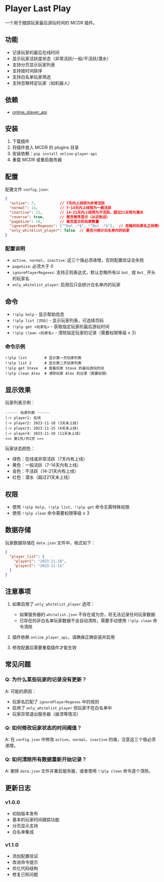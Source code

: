# Player Last Play

一个用于跟踪玩家最后游玩时间的 MCDR 插件。

## 功能

- 记录玩家的最后在线时间
- 显示玩家活跃度状态（非常活跃/一般/不活跃/潜水）
- 支持分页显示玩家列表
- 支持按时间排序
- 支持白名单玩家筛选
- 支持忽略特定玩家（如机器人）

## 依赖

- [online_player_api](https://github.com/MCDReforged/OnlinePlayerAPI)

## 安装

1. 下载插件
2. 将插件放入 MCDR 的 plugins 目录
3. 安装依赖：`pip install online-player-api`
4. 重载 MCDR 或重启服务器

## 配置

配置文件 `config.json`:

```json
{
  "active": 7,           // 7天内上线视为非常活跃
  "normal": 14,          // 7-14天内上线视为一般活跃
  "inactive": 21,        // 14-21天内上线视为不活跃，超过21天视为潜水
  "reverse": true,       // 是否倒序显示（从近到远）
  "pageSize": 10,        // 每页显示的玩家数量
  "ignorePlayerRegexes": ["^bot_.*$", "^Bot_.*$"],  // 忽略的玩家名正则表达式
  "only_whitelist_player": false  // 是否只统计白名单内的玩家
}
```

### 配置说明

- `active`、`normal`、`inactive`: 这三个值必须递增，否则配置验证会失败
- `pageSize`: 必须大于 0
- `ignorePlayerRegexes`: 支持正则表达式，默认忽略所有以 `bot_` 或 `Bot_` 开头的玩家名
- `only_whitelist_player`: 启用后只会统计白名单内的玩家

## 命令

- `!!plp help` - 显示帮助信息
- `!!plp list [页码]` - 显示玩家列表，可选择页码
- `!!plp get <玩家名>` - 获取指定玩家的最后游玩时间
- `!!plp clean <玩家名>` - 清除指定玩家的记录（需要权限等级 ≥ 3）

### 命令示例

```
!!plp list        # 显示第一页玩家列表
!!plp list 2      # 显示第二页玩家列表
!!plp get Steve   # 查看玩家 Steve 的最后游玩时间
!!plp clean Alex  # 清除玩家 Alex 的记录（需要权限）
```

## 显示效果

玩家列表示例：
```
------ 玩家列表 ------
|-> player1: 在线
|-> player2: 2023-11-18 (3天未上线)
|-> player3: 2023-11-15 (6天未上线)
|-> player4: 2023-11-10 (11天未上线)
<<< 第1页/共2页 >>>
```

玩家状态颜色：
- 绿色：在线或非常活跃（7天内有上线）
- 黄色：一般活跃（7-14天内有上线）
- 金色：不活跃（14-21天内有上线）
- 红色：潜水（超过21天未上线）

## 权限

- 使用 `!!plp help`、`!!plp list`、`!!plp get` 命令无需特殊权限
- 使用 `!!plp clean` 命令需要权限等级 ≥ 3

## 数据存储

玩家数据存储在 `data.json` 文件中，格式如下：

```json
{
  "player_list": {
    "player1": "2023-11-18",
    "player2": "2023-11-15"
  }
}
```

## 注意事项

1. 如果启用了 `only_whitelist_player` 选项：
   - 如果服务器的 `whitelist.json` 不存在或为空，将无法记录任何玩家数据
   - 已存在的非白名单玩家数据不会自动清除，需要手动使用 `!!plp clean` 命令清除

2. 插件依赖 `online_player_api`，请确保正确安装并启用

3. 修改配置后需要重载插件才能生效

## 常见问题

### Q: 为什么某些玩家的记录没有更新？
A: 可能的原因：
- 玩家名匹配了 `ignorePlayerRegexes` 中的规则
- 启用了 `only_whitelist_player` 但玩家不在白名单中
- 玩家异常退出服务器（崩溃等情况）

### Q: 如何修改玩家状态的时间阈值？
A: 在 `config.json` 中修改 `active`、`normal`、`inactive` 的值，注意这三个值必须递增。

### Q: 如何清除所有数据重新开始记录？
A: 删除 `data.json` 文件并重启服务器，或者使用 `!!plp clean` 命令逐个清除。

## 更新日志

### v1.0.0
- 初始版本发布
- 基本的玩家时间跟踪功能
- 分页显示支持
- 白名单集成

### v1.1.0
- 添加配置验证
- 改进命令提示
- 优化代码结构
- 修复已知问题
